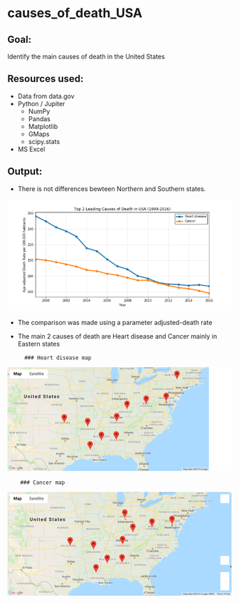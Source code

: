 # causes_of_death_USA

## Goal:
Identify the main causes of death in the United States

## Resources used:
* Data from data.gov
* Python / Jupiter
	* NumPy
	* Pandas
	* Matplotlib
	* GMaps
	* scipy.stats
* MS Excel

## Output:
* There is not differences bewteen Northern and Southern states.

![alt text](https://github.com/JoseLuisBracho/causes_of_death_USA/blob/master/Top%202%20Leading%20Causes%20of%20Death%20USA.png)
 
* The comparison was made using a parameter adjusted-death rate

* The main 2 causes of death are Heart disease and Cancer mainly in Eastern states

		### Heart disease map

 ![alt text](https://github.com/JoseLuisBracho/causes_of_death_USA/blob/master/Top%2010%20Heart%20disease%20States%20map.png)

		### Cancer map
	
![alt text](https://github.com/JoseLuisBracho/causes_of_death_USA/blob/master/Top%2010%20Cancer%20States%20map.png)
